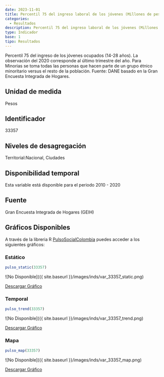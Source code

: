 ```yaml
---
date: 2023-11-01
title: Percentil 75 del ingreso laboral de los jóvenes (Millones de pesos) (ciudad)
categories:
  - Resultados
description: Percentil 75 del ingreso laboral de los jóvenes (Millones de pesos)
type: Indicador
base: 1
tipo: Resultados
--- 
```


Percentil 75 del ingreso de los jóvenes ocupados (14-28 años). La observación del 2020 corresponde al último trimestre del año. Para Minorias se toma todas las personas que hacen parte de un grupo étnico minoritario versus el resto de la población.
Fuente: DANE basado en la Gran Encuesta Integrada de Hogares.

## Unidad de medida
Pesos

## Identificador
33357

## Niveles de desagregación
Territorial:Nacional, Ciudades

## Disponibilidad temporal
Esta variable está disponible para el periodo 2010 - 2020

## Fuente
Gran Encuesta Integrada de Hogares (GEIH)

## Gráficos Disponibles

A través de la libreria R [PulsoSocialColombia](https://github.com/pulsosocialcolombia/PulsoSocialColombia) puedes acceder a los siguientes gráficos:

### Estático

``` R
pulso_static(33357)
```

![No Disponible]({{ site.baseurl }}/images/inds/var_33357_static.png)

<a href='{{ site.baseurl }}/images/inds/var_33357_static.png'>Descargar Gráfico</a>

### Temporal

``` R
pulso_trend(33357)
```

![No Disponible]({{ site.baseurl }}/images/inds/var_33357_trend.png)

<a href='{{ site.baseurl }}/images/inds/var_33357_trend.png'>Descargar Gráfico</a>

### Mapa

``` R
pulso_map(33357)
```

![No Disponible]({{ site.baseurl }}/images/inds/var_33357_map.png)

<a href='{{ site.baseurl }}/images/inds/var_33357_map.png'>Descargar Gráfico</a>